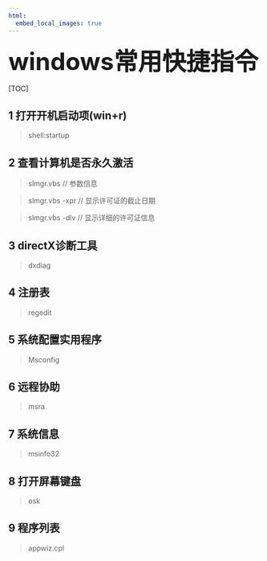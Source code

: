 ```yaml
---
html:
  embed_local_images: true
---
```

<font size=7>**windows常用快捷指令**</font>
 
[TOC]


## 1 打开开机启动项(win+r)
>shell:startup

## 2  查看计算机是否永久激活
>slmgr.vbs                  // 参数信息

>slmgr.vbs -xpr             // 显示许可证的截止日期

>slmgr.vbs -dlv             // 显示详细的许可证信息

## 3  directX诊断工具
>dxdiag

## 4  注册表
>regedit

## 5 系统配置实用程序
>Msconfig

## 6 远程协助
>msra

## 7 系统信息
>msinfo32

## 8 打开屏幕键盘
> osk

## 9 程序列表
>appwiz.cpl
